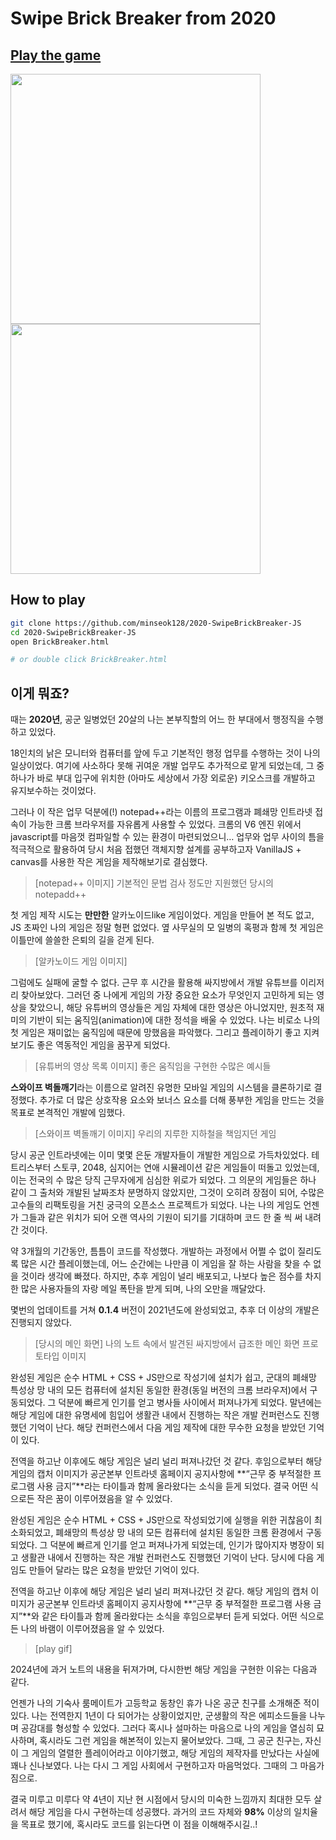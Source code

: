 # Swipe Brick Breaker from 2020

## [Play the game]()

<div>
	<image src="./readme/title_img.png" width=400 />
	<image src="./readme/play0.png" width=400 />
</div>

## How to play
```bash
git clone https://github.com/minseok128/2020-SwipeBrickBreaker-JS
cd 2020-SwipeBrickBreaker-JS
open BrickBreaker.html

# or double click BrickBreaker.html
```

## 이게 뭐죠?
때는 **2020년**, 공군 일병었던 20살의 나는 본부직할의 어느 한 부대에서 행정직을 수행하고 있었다.

18인치의 낡은 모니터와 컴퓨터를 앞에 두고 기본적인 행정 업무를 수행하는 것이 나의 일상이었다. 여기에 사소하다 못해 귀여운 개발 업무도 추가적으로 맡게 되었는데, 그 중 하나가 바로 부대 입구에 위치한 (아마도 세상에서 가장 외로운) 키오스크를 개발하고 유지보수하는 것이었다.

그러나 이 작은 업무 덕분에(!) notepad++라는 이름의 프로그램과 폐쇄망 인트라넷 접속이 가능한 크롬 브라우저를 자유롭게 사용할 수 있었다. 크롬의 V6 엔진 위에서 javascript를 마음껏 컴파일할 수 있는 환경이 마련되었으니… 업무와 업무 사이의 틈을 적극적으로 활용하여 당시 처음 접했던 객체지향 설계를 공부하고자 VanillaJS + canvas를 사용한 작은 게임을 제작해보기로 결심했다.

> [notepad++ 이미지] 기본적인 문법 검사 정도만 지원했던 당시의 notepadd++
> 

첫 게임 제작 시도는 **만만한** 알카노이드like 게임이었다. 게임을 만들어 본 적도 없고, JS 초짜인 나의 게임은 정말  형편 없었다. 옆 사무실의 모 일병의 혹평과 함께 첫 게임은 이틀만에 쓸쓸한 은퇴의 길을 걷게 된다.

> [알카노이드 게임 이미지]
> 

그럼에도 실패에 굴할 수 없다. 근무 후 시간을 활용해 싸지방에서 개발 유튜브를 이리저리 찾아보았다. 그러던 중 나에게 게임의 가장 중요한 요소가 무엇인지 고민하게 되는 영상을 찾았으니, 해당 유튜버의 영상들은 게임 자체에 대한 영상은 아니었지만, 원초적 재미의 기반이 되는 움직임(animation)에 대한 정석을 배울 수 있었다. 나는 비로소 나의 첫 게임은 재미없는 움직임에 때문에 망했음을 파악했다. 그리고 플레이하기 좋고 지켜보기도 좋은 역동적인 게임을 꿈꾸게 되었다.

> [유튜버의 영상 목록 이미지] 좋은 움직임을 구현한 수많은 예시들
> 

**스와이프 벽돌깨기**라는 이름으로 알려진 유명한 모바일 게임의 시스템을 클론하기로 결정했다. 추가로 더 많은 상호작용 요소와 보너스 요소를 더해 풍부한 게임을 만드는 것을 목표로 본격적인 개발에 임했다.

> [스와이프 벽돌깨기 이미지] 우리의 지루한 지하철을 책임지던 게임
> 

당시 공군 인트라넷에는 이미 몇몇 은둔 개발자들이 개발한 게임으로 가득차있었다. 테트리스부터 스토쿠, 2048, 심지어는 연애 시뮬레이션 같은 게임들이 떠돌고 있었는데, 이는 전국의 수 많은 당직 근무자에게 심심한 위로가 되었다. 그 의문의 게임들은 하나 같이 그 출처와 개발된 날짜조차 분명하지 않았지만, 그것이 오히려 장점이 되어, 수많은 고수들의 리팩토링을 거친 궁극의 오픈소스 프로젝트가 되었다. 나는 나의 게임도 언젠가 그들과 같은 위치가 되어 오랜 역사의 기원이 되기를 기대하며 코드 한 줄 씩 써 내려간 것이다.

약 3개월의 기간동안, 틈틈이 코드를 작성했다. 개발하는 과정에서 어쩔 수 없이 질리도록 많은 시간 플레이했는데, 어느 순간에는 나만큼 이 게임을 잘 하는 사람을 찾을 수 없을 것이라 생각에 빠졌다. 하지만, 추후 게임이 널리 배포되고, 나보다 높은 점수를 차지한 많은 사용자들의 자랑 메일 폭탄을 받게 되며, 나의 오만을 깨달았다.

몇번의 업데이트를 거쳐 **0.1.4** 버전이 2021년도에 완성되었고, 추후 더 이상의 개발은 진행되지 않았다.

> [당시의 메인 화면] 나의 노트 속에서 발견된 싸지방에서 급조한 메인 화면 프로토타입 이미지
> 

완성된 게임은 순수 HTML + CSS + JS만으로 작성기에 설치가 쉽고, 군대의 폐쇄망 특성상 망 내의 모든 컴퓨터에 설치된 동일한 환경(동일 버전의 크롬 브라우저)에서 구동되었다. 그 덕분에 빠르게 인기를 얻고 병사들 사이에서 퍼져나가게 되었다. 말년에는 해당 게임에 대한 유명세에 힘입어 생활관 내에서 진행하는 작은 개발 컨퍼런스도 진행했던 기억이 난다. 해당 컨퍼런스에서 다음 게임 제작에 대한 무수한 요청을 받았던 기억이 있다.

전역을 하고난 이후에도 해당 게임은 널리 널리 퍼져나갔던 것 같다. 후임으로부터 해당 게임의 캡처 이미지가 공군본부 인트라넷 홈페이지 공지사항에 **“근무 중 부적절한 프로그램 사용 금지”**라는 타이틀과 함께 올라왔다는 소식을 듣게 되었다. 결국 어떤 식으로든 작은 꿈이 이루어졌음을 알 수 있었다.

완성된 게임은 순수 HTML + CSS + JS만으로 작성되었기에 실행을 위한 귀찮음이 최소화되었고, 폐쇄망의 특성상 망 내의 모든 컴퓨터에 설치된 동일한 크롬 환경에서 구동되었다. 그 덕분에 빠르게 인기를 얻고 퍼져나가게 되었는데, 인기가 많아지자 병장이 되고 생활관 내에서 진행하는 작은 개발 컨퍼런스도 진행했던 기억이 난다. 당시에 다음 게임도 만들어 달라는 많은 요청을 받았던 기억이 있다.

전역을 하고난 이후에 해당 게임은 널리 널리 퍼져나갔던 것 같다. 해당 게임의 캡처 이미지가 공군본부 인트라넷 홈페이지 공지사항에 **“근무 중 부적절한 프로그램 사용 금지”**와 같은 타이틀과 함께 올라왔다는 소식을 후임으로부터 듣게 되었다. 어떤 식으로든 나의 바램이 이루어졌음을 알 수 있었다.

> [play gif]
> 

2024년에 과거 노트의 내용을 뒤져가며, 다시한번 해당 게임을 구현한 이유는 다음과 같다.

언젠가 나의 기숙사 룸메이트가 고등학교 동창인 휴가 나온 공군 친구를 소개해준 적이 있다. 나는 전역한지 1년이 다 되어가는 상황이었지만, 군생활의 작은 에피소드들을 나누며 공감대를 형성할 수 있었다. 그러다 혹시나 설마하는 마음으로 나의 게임을 열심히 묘사하며, 혹시라도 그런 게임을 해본적이 있는지 물어보았다. 그때, 그 공군 친구는, 자신이 그 게임의 열렬한 플레이어라고 이야기했고, 해당 게임의 제작자를 만났다는 사실에 꽤나 신나보였다. 나는 다시 그 게임 사회에서 구현하고자 마음먹었다. 그때의 그 마음가짐으로.

결국 미루고 미루다 약 4년이 지난 현 시점에서 당시의 미숙한 느낌까지 최대한 모두 살려서 해당 게임을 다시 구현하는데 성공했다. 과거의 코드 자체와 **98%** 이상의 일치율을 목표로 했기에, 혹시라도 코드를 읽는다면 이 점을 이해해주시길..!
